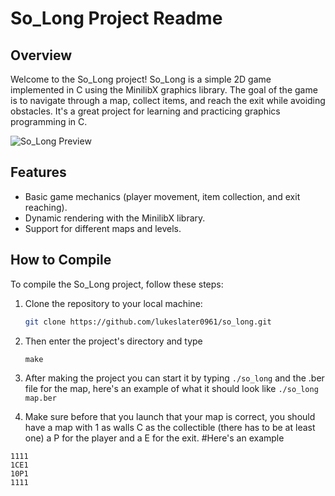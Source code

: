 # So_Long Project Readme

## Overview

Welcome to the So_Long project! So_Long is a simple 2D game implemented in C using the MinilibX graphics library. The goal of the game is to navigate through a map, collect items, and reach the exit while avoiding obstacles. It's a great project for learning and practicing graphics programming in C.

![So_Long Preview](images/so_long_preview.png)

## Features

- Basic game mechanics (player movement, item collection, and exit reaching).
- Dynamic rendering with the MinilibX library.
- Support for different maps and levels.

## How to Compile

To compile the So_Long project, follow these steps:

1. Clone the repository to your local machine:

   ```bash
   git clone https://github.com/lukeslater0961/so_long.git
   ```

2. Then enter the project's directory and type
   ```code
   make
   ```
3. After making the project you can start it by typing ```./so_long``` and the .ber file for the map, here's an example of what it should look like ```./so_long map.ber```
4. Make sure before that you launch that your map is correct, you should have a map with 1 as walls C as the collectible (there has to be at least one) a P for the player and a E for the exit.
#Here's an example
```
1111
1CE1
10P1
1111
```
